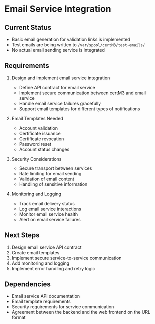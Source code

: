 # Email Service Integration

## Current Status
- Basic email generation for validation links is implemented
- Test emails are being written to `/var/spool/certM3/test-emails/`
- No actual email sending service is integrated

## Requirements
1. Design and implement email service integration
   - Define API contract for email service
   - Implement secure communication between certM3 and email service
   - Handle email service failures gracefully
   - Support email templates for different types of notifications

2. Email Templates Needed
   - Account validation
   - Certificate issuance
   - Certificate revocation
   - Password reset
   - Account status changes

3. Security Considerations
   - Secure transport between services
   - Rate limiting for email sending
   - Validation of email content
   - Handling of sensitive information

4. Monitoring and Logging
   - Track email delivery status
   - Log email service interactions
   - Monitor email service health
   - Alert on email service failures

## Next Steps
1. Design email service API contract
2. Create email templates
3. Implement secure service-to-service communication
4. Add monitoring and logging
5. Implement error handling and retry logic

## Dependencies
- Email service API documentation
- Email template requirements
- Security requirements for service communication 
- Agreement between the backend and the web frontend on the URL format
